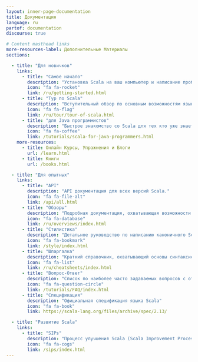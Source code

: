```yaml
---
layout: inner-page-documentation
title: Документация
language: ru
partof: documentation
discourse: true

# Content masthead links
more-resources-label: Дополнительные Материалы
sections:

  - title: "Для новичков"
    links:
      - title: "Самое начало"
        description: "Установка Scala на ваш компьютер и написание пробного Scala кода!"
        icon: "fa fa-rocket"
        link: /ru/getting-started.html
      - title: "Тур по Scala"
        description: "Вступительный обзор по основным возможностям языка."
        icon: "fa fa-flag"
        link: /ru/tour/tour-of-scala.html
      - title: "для Java программистов"
        description: "Быстрое знакомство со Scala для тех кто уже знает Java."
        icon: "fa fa-coffee"
        link: /tutorials/scala-for-java-programmers.html
    more-resources:
      - title: Онлайн Курсы, Упражнения и Блоги
        url: /learn.html
      - title: Книги
        url: /books.html

  - title: "Для опытных"
    links:
      - title: "API"
        description: "API документация для всех версий Scala."
        icon: "fa fa-file-alt"
        link: /api/all.html
      - title: "Обзоры"
        description: "Подробная документация, охватывающая возможности Scala."
        icon: "fa fa-database"
        link: /ru/overviews/index.html
      - title: "Стилистика"
        description: "Детальное руководство по написанию каноничного Scala кода."
        icon: "fa fa-bookmark"
        link: /style/index.html
      - title: "Шпаргалка"
        description: "Краткий справочник, охватывающий основы синтаксиса Scala."
        icon: "fa fa-list"
        link: /ru/cheatsheets/index.html
      - title: "Вопрос-Ответ"
        description: "Список по наиболее часто задаваемых вопросов с ответами по функционалу Scala"
        icon: "fa fa-question-circle"
        link: /tutorials/FAQ/index.html
      - title: "Спецификация"
        description: "Официальная спецификация языка Scala"
        icon: "fa fa-book"
        link: https://scala-lang.org/files/archive/spec/2.13/

  - title: "Развитие Scala"
    links:
      - title: "SIPs"
        description: "Процесс улучшения Scala (Scala Improvement Process). Эволюция языка и компилятора."
        icon: "fa fa-cogs"
        link: /sips/index.html
---
```

